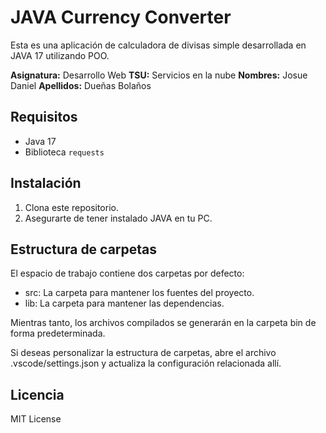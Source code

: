 # JAVA Currency Converter

Esta es una aplicación de calculadora de divisas simple desarrollada en JAVA 17 utilizando POO.

**Asignatura:** Desarrollo Web 
**TSU:** Servicios en la nube
**Nombres:** Josue Daniel
**Apellidos:** Dueñas Bolaños

## Requisitos

- Java 17
- Biblioteca `requests`

## Instalación

1. Clona este repositorio.
2. Asegurarte de tener instalado JAVA en tu PC.


## Estructura de carpetas
El espacio de trabajo contiene dos carpetas por defecto:

- src: La carpeta para mantener los fuentes del proyecto.
- lib: La carpeta para mantener las dependencias.

Mientras tanto, los archivos compilados se generarán en la carpeta bin de forma predeterminada.

Si deseas personalizar la estructura de carpetas, abre el archivo .vscode/settings.json y actualiza la configuración relacionada allí.

## Licencia

MIT License
